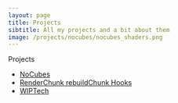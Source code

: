 ```yaml
---
layout: page
title: Projects
sibtitle: All my projects and a bit about them
image: /projects/nocubes/nocubes_shaders.png
---
```


Projects
- [NoCubes](/projects/nocubes/)
- [RenderChunk rebuildChunk Hooks](/projects/render_chunk_rebuild_chunk_hooks/)
- [WIPTech](/projects/wiptech/)
